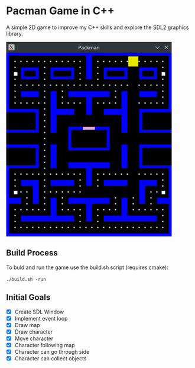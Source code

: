 Pacman Game in C++
==================

A simple 2D game to improve my C++ skills and explore the SDL2 graphics library.


<img src="https://github.com/cbspace/Packman/blob/main/images/screenshot.jpg?raw=true" width=448 height=525 alt="Game Screenshot">


Build Process
-------------
To buld and run the game use the build.sh script (requires cmake):

`./build.sh -run`

Initial Goals
-------------
- [x] Create SDL Window
- [x] Implement event loop
- [x] Draw map
- [x] Draw character
- [x] Move character
- [x] Character following map
- [x] Character can go through side
- [x] Character can collect objects